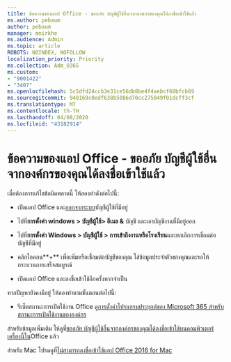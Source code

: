 ```yaml
---
title: ข้อความของแอป Office - ขออภัย บัญชีผู้ใช้อื่นจากองค์กรของคุณได้ลงชื่อเข้าใช้แล้ว
ms.author: pebaum
author: pebaum
manager: mnirkhe
ms.audience: Admin
ms.topic: article
ROBOTS: NOINDEX, NOFOLLOW
localization_priority: Priority
ms.collection: Adm_O365
ms.custom:
- "9001422"
- "3407"
ms.openlocfilehash: 5c5dfd24ccb3e31ce56db8be4f4aebcf60bfcb69
ms.sourcegitcommit: 940169c0edf638b5086d70cc275049f01dcff3cf
ms.translationtype: MT
ms.contentlocale: th-TH
ms.lasthandoff: 04/08/2020
ms.locfileid: "43182914"
---
```

# <a name="office-apps-message---sorry-another-account-from-your-organization-is-already-signed-in"></a>ข้อความของแอป Office - ขออภัย บัญชีผู้ใช้อื่นจากองค์กรของคุณได้ลงชื่อเข้าใช้แล้ว

เมื่อต้องการแก้ไขข้อผิดพลาดนี้ ให้ลองทําดังต่อไปนี้:

- เปิดแอป Office และ[ออกจากระบบ](https://support.office.com/article/sign-out-of-office-5a20dc11-47e9-4b6f-945d-478cb6d92071)บัญชีผู้ใช้ที่มีอยู่

- ไปที่**การตั้งค่า windows > บัญชีผู้ใช้> อีเมล &** บัญชี และเอาบัญชีงานที่มีอยู่ออก

- ไปที่**การตั้งค่า Windows > บัญชีผู้ใช้ > การเข้าถึงงานหรือโรงเรียน**และยกเลิกการเชื่อมต่อบัญชีที่มีอยู่ 

- คลิกไอคอน**+** เพื่อเพิ่มหรือเชื่อมต่อบัญชีของคุณ ใส่ข้อมูลประจําตัวของคุณและรอให้กระบวนการเสร็จสมบูรณ์

- เปิดแอป Office และลงชื่อเข้าใช้อีกครั้งหากจําเป็น 

หากปัญหายังคงมีอยู่ ให้ลองทําตามขั้นตอนต่อไปนี้: 

- รีเซ็ตสถานะการเปิดใช้งาน Office ดู[การตั้งค่าโปรแกรมประยุกต์ของ Microsoft 365 สําหรับสถานะการเปิดใช้งานขององค์กร](https://docs.microsoft.com/office365/troubleshoot/activation/reset-office-365-proplus-activation-state)

สําหรับข้อมูลเพิ่มเติม ให้ดูที่[ขออภัย บัญชีผู้ใช้อื่นจากองค์กรของคุณได้ลงชื่อเข้าใช้บนคอมพิวเตอร์เครื่องนี้ใน](https://docs.microsoft.com/office/troubleshoot/error-messages/another-account-already-signed-in)Office แล้ว

สําหรับ Mac โปรดดูที่[ไม่สามารถลงชื่อเข้าใช้แอป Office 2016 for Mac](https://docs.microsoft.com/office365/troubleshoot/authentication/sign-in-to-office-2016-for-mac-fail)
